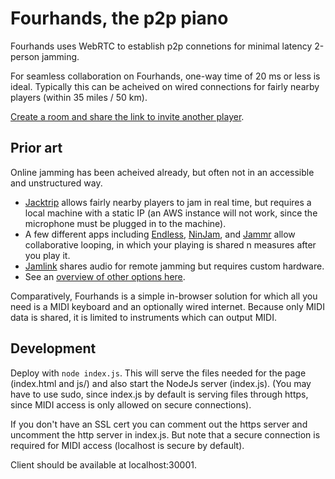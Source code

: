 # Fourhands, the p2p piano

Fourhands uses WebRTC to establish p2p connetions for minimal latency 2-person jamming.

For seamless collaboration on Fourhands, one-way time of 20 ms or less is ideal. Typically this
can be acheived on wired connections for fairly nearby players (within 35 miles
/ 50 km).

[Create a room and share the link to invite another player](https://fourhands.jminjie.com).

## Prior art
Online jamming has been acheived already, but often not in an accessible and unstructured way.

- [Jacktrip](https://news.stanford.edu/2020/09/18/jacktrip-software-allows-musicians-sync-performances-online/) allows fairly nearby players to jam in real time, but requires a local machine with a static IP (an AWS instance will not work, since the microphone must be plugged in to the machine).
- A few different apps including [Endless](https://www.theverge.com/2020/3/31/21201913/endlesss-app-music-remotely-jam-out-loops-real-time), [NinJam](https://www.cockos.com/ninjam/), and [Jammr](https://jammr.net/) allow collaborative looping, in which your playing is shared n measures after you play it.
- [Jamlink](https://musicplayers.com/2011/11/musicianlink-jamlink/) shares audio for remote jamming but requires custom hardware.
- See an [overview of other options here](https://acousticguitar.com/virtual-jamming-the-latest-tools-for-playing-together-in-real-time/).

Comparatively, Fourhands is a simple in-browser solution for which all you need is a MIDI keyboard
and an optionally wired internet. Because only MIDI data is shared, it is limited to instruments which can output MIDI.

## Development
Deploy with `node index.js`. This will serve the files needed for the page (index.html and js/) and also start the NodeJs server (index.js). (You may have to use sudo, since index.js by default is serving files through https, since MIDI access is only allowed on secure connections).

If you don't have an SSL cert you can comment out the https server and uncomment the http server in index.js. But note that a secure connection is required for MIDI access (localhost is secure by default).

Client should be available at localhost:30001.

